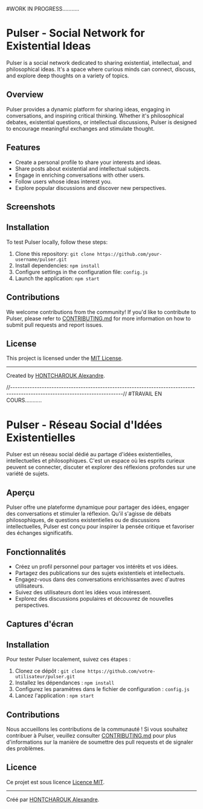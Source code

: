 #WORK IN PROGRESS...........

# Pulser - Social Network for Existential Ideas

Pulser is a social network dedicated to sharing existential, intellectual, and philosophical ideas. It's a space where curious minds can connect, discuss, and explore deep thoughts on a variety of topics.

## Overview

Pulser provides a dynamic platform for sharing ideas, engaging in conversations, and inspiring critical thinking. Whether it's philosophical debates, existential questions, or intellectual discussions, Pulser is designed to encourage meaningful exchanges and stimulate thought.

## Features

- Create a personal profile to share your interests and ideas.
- Share posts about existential and intellectual subjects.
- Engage in enriching conversations with other users.
- Follow users whose ideas interest you.
- Explore popular discussions and discover new perspectives.

## Screenshots



## Installation

To test Pulser locally, follow these steps:

1. Clone this repository: `git clone https://github.com/your-username/pulser.git`
2. Install dependencies: `npm install`
3. Configure settings in the configuration file: `config.js`
4. Launch the application: `npm start`

## Contributions

We welcome contributions from the community! If you'd like to contribute to Pulser, please refer to [CONTRIBUTING.md](CONTRIBUTING.md) for more information on how to submit pull requests and report issues.

## License

This project is licensed under the [MIT License](LICENSE).

---

Created by [HONTCHAROUK Alexandre](https://alexwebdevlyon.netlify.app).




//----------------------------------------------------------------------------------------------------------------------------//
#TRAVAIL EN COURS...........

# Pulser - Réseau Social d'Idées Existentielles

Pulser est un réseau social dédié au partage d'idées existentielles, intellectuelles et philosophiques. C'est un espace où les esprits curieux peuvent se connecter, discuter et explorer des réflexions profondes sur une variété de sujets.

## Aperçu

Pulser offre une plateforme dynamique pour partager des idées, engager des conversations et stimuler la réflexion. Qu'il s'agisse de débats philosophiques, de questions existentielles ou de discussions intellectuelles, Pulser est conçu pour inspirer la pensée critique et favoriser des échanges significatifs.

## Fonctionnalités

- Créez un profil personnel pour partager vos intérêts et vos idées.
- Partagez des publications sur des sujets existentiels et intellectuels.
- Engagez-vous dans des conversations enrichissantes avec d'autres utilisateurs.
- Suivez des utilisateurs dont les idées vous intéressent.
- Explorez des discussions populaires et découvrez de nouvelles perspectives.

## Captures d'écran


## Installation

Pour tester Pulser localement, suivez ces étapes :

1. Clonez ce dépôt : `git clone https://github.com/votre-utilisateur/pulser.git`
2. Installez les dépendances : `npm install`
3. Configurez les paramètres dans le fichier de configuration : `config.js`
4. Lancez l'application : `npm start`

## Contributions

Nous accueillons les contributions de la communauté ! Si vous souhaitez contribuer à Pulser, veuillez consulter [CONTRIBUTING.md](CONTRIBUTING.md) pour plus d'informations sur la manière de soumettre des pull requests et de signaler des problèmes.

## Licence

Ce projet est sous licence [Licence MIT](LICENSE).

---

Créé par [HONTCHAROUK Alexandre](https://alexwebdevlyon.netlify.app).
